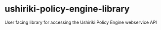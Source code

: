 # ushiriki-policy-engine-library
User facing library for accessing the Ushiriki Policy Engine webservice API
